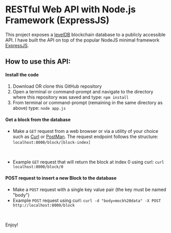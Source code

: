 # RESTful Web API with Node.js Framework (ExpressJS)

This project exposes a [levelDB](https://github.com/Level/level) blockchain database to a publicly accessible API.
I have built the API on top of the popular NodeJS minimal framework [ExpressJS](https://expressjs.com/). 


## How to use this API:

#### Install the code
1. Download OR clone this GitHub repository
2. Open a terminal or command-prompt and navigate to the directory where this repository was saved and type: `npm install`
3. From terminal or command-prompt (remaining in the same directory as above) type: `node app.js`


#### Get a block from the database
* Make a `GET` request from a web browser or via a utility of your choice such as [Curl](https://curl.haxx.se/) or [PostMan](https://www.getpostman.com/).
The request endpoint follows the structure: `localhost:8000/block/[block-index]`
<br/>

* Example `GET` request that will return the block at index 0 using curl:  `curl localhost:8000/block/0`


#### POST request to insert a new Block to the database

* Make a `POST` request with a single key value pair (the key must be named "body")
* Example `POST` request using curl: `curl -d "body=mock%20data" -X POST http://localhost:8000/block`

<br/>

Enjoy!
